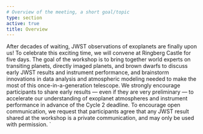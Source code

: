 ```yaml
---
# Overview of the meeting, a short goal/topic
type: section
active: true
title: Overview
---
```


After decades of waiting, JWST observations of exoplanets are finally upon us! To celebrate this exciting time, we will convene at Ringberg Castle for five days.  The goal of the workshop is to bring together world experts on transiting planets, directly imaged planets, and brown dwarfs to discuss early JWST results and instrument performance, and brainstorm innovations in data analysis and atmospheric modeling needed to make the most of this once-in-a-generation telescope.  We strongly encourage participants to share early results — even if they are very preliminary — to accelerate our understanding of exoplanet atmospheres and instrument performance in advance of the Cycle 2 deadline. To encourage open communication, we request that participants agree that any JWST result shared at the workshop is a private communication, and may only be used with permission. `

